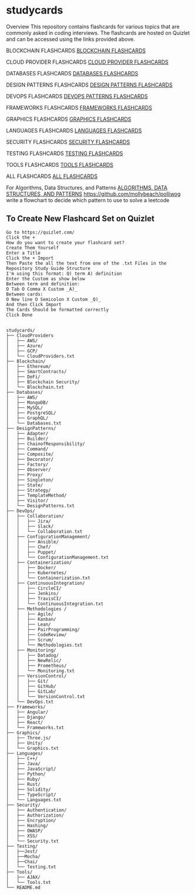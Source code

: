 # studycards

Overview
This repository contains flashcards for various topics that are commonly asked in coding interviews. The flashcards are hosted on Quizlet and can be accessed using the links provided above.

BLOCKCHAIN FLASHCARDS
[BLOCKCHAIN FLASHCARDS](https://quizlet.com/927445501/blockchain-flash-cards/)

CLOUD PROVIDER FLASHCARDS
[CLOUD PROVIDER FLASHCARDS](https://quizlet.com/927337000/cloud-services-coding-interview-flash-cards/?new)

DATABASES FLASHCARDS
[DATABASES FLASHCARDS](https://quizlet.com/927446706/databases-flash-cards/)

DESIGN PATTERNS FLASHCARDS
[DESIGN PATTERNS FLASHCARDS](https://quizlet.com/927337480/design-patterns-coding-interview-flash-cards/?new)

DEVOPS FLASHCARDS
[DEVOPS PATTERNS FLASHCARDS](https://quizlet.com/927457153/devops-flash-cards/)

FRAMEWORKS FLASHCARDS
[FRAMEWORKS FLASHCARDS](https://quizlet.com/927458923/frameworks-flash-cards/?)

GRAPHICS FLASHCARDS
[GRAPHICS FLASHCARDS](https://quizlet.com/927459460/graphics-flash-cards/)

LANGUAGES FLASHCARDS
[LANGUAGES FLASHCARDS]()

SECURITY FLASHCARDS
[SECURITY FLASHCARDS](https://quizlet.com/927459715/security-flash-cards/)

TESTING FLASHCARDS
[TESTING FLASHCARDS](https://quizlet.com/927461508/testing-flash-cards)

TOOLS FLASHCARDS
[TOOLS FLASHCARDS]()

ALL FLASHCARDS
[ALL FLASHCARDS](https://quizlet.com/user/mollybeachj/folders/studycards?funnelUUID=dbb5bf7c-26ff-43d7-84c6-2e8c946327b8)

For Algorithms, Data Structures, and Patterns
[ALGORITHMS, DATA STRUCTURES, AND PATTERNS](https://github.com/mollybeach/polliwog)
https://github.com/mollybeach/polliwog
 write a flowchart to decide which pattern to use to solve a leetcode 

## To Create New Flashcard Set on Quizlet
```
Go to https://quizlet.com/ 
Click the + 
How do you want to create your flashcard set? 
Create Them Yourself
Enter a Title
Click the + Import
Then Paste the all the text from one of the .txt Files in the Repository Study Guide Structure
I'm using this format: Q) term A) definition
Enter the Custom as show below
Between term and definition:      
O Tab O Comma X Custom _A)_    
Between cards:
O New line O Semicolon X Custom _Q)_
And then Click Import
The Cards Should be formatted correctly
Click Done
```



```

studycards/
├── CloudProviders
│   ├── AWS/
│   ├── Azure/
│   ├── GCP/
│   └── CloudProviders.txt
├── Blockchain/
│   ├── Ethereum/
│   ├── SmartContracts/
│   ├── DeFi/
│   ├── Blockchain Security/
│   └── Blockchain.txt
├── Databases/
│   ├── AWS/
│   ├── MongoDB/
│   ├── MySQL/
│   ├── PostgreSQL/
│   ├── GraphQL/
│   └── Databases.txt
├── DesignPatterns/
│   ├── Adapter/
│   ├── Builder/
│   ├── ChainofResponsibility/
│   ├── Command/
│   ├── Composite/
│   ├── Decorator/
│   ├── Factory/
│   ├── Observer/
│   ├── Proxy/
│   ├── Singleton/
│   ├── State/
│   ├── Strategy/
│   ├── TemplateMethod/
│   ├── Visitor/
│   └── DesignPatterns.txt
├── DevOps/
│   ├── Collaboration/
│   │   ├── Jira/
│   │   ├── Slack/
│   │   └── Collaboration.txt
│   ├── ConfigurationManagement/
│   │   ├── Ansible/
│   │   ├── Chef/
│   │   ├── Puppet/
│   │   └── ConfigurationManagement.txt
│   ├── Containerization/
│   │   ├── Docker/
│   │   ├── Kubernetes/
│   │   └── Containerization.txt
│   ├── ContinuousIntegration/
│   │   ├── CircleCI/
│   │   ├── Jenkins/
│   │   ├── TravisCI/
│   │   └── ContinuousIntegration.txt
│   ├── Methodologies /
│   │   ├── Agile/
│   │   ├── Kanban/
│   │   ├── Lean/
│   │   ├── PairProgramming/
│   │   ├── CodeReview/
│   │   ├── Scrum/
│   │   └── Methodologies.txt
│   ├── Monitoring/
│   │   ├── Datadog/
│   │   ├── NewRelic/
│   │   ├── Prometheus/
│   │   └── Monitoring.txt
│   ├── VersionControl/
│   │   ├── Git/
│   │   ├── GitHub/
│   │   ├── GitLab/
│   │   └── VersionControl.txt
│   └── DevOps.txt
├── Frameworks/
│   ├── Angular/
│   ├── Django/
│   ├── React/
│   └── Frameworks.txt
├── Graphics/
│   ├── Three.js/
│   ├── Unity/
│   └── Graphics.txt
├── Languages/
│   ├── C++/
│   ├── Java/
│   ├── JavaScript/
│   ├── Python/
│   ├── Ruby/
│   ├── Rust/
│   ├── Solidity/
│   ├── TypeScript/
│   └── Languages.txt
├── Security/
│   ├── Authentication/
│   ├── Authorization/
│   ├── Encryption/
│   ├── Hashing/
│   ├── OWASP/
│   ├── XSS/
│   └── Security.txt
├── Testing/
│   ├──Jest/
│   ├──Mocha/
│   ├──Chai/
│   └── Testing.txt
├── Tools/
│   ├── AJAX/
│   └── Tools.txt
└── README.md
```



